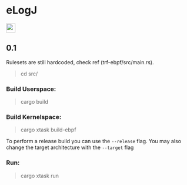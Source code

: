 # eLogJ

<img src="https://github.com/WillGAndre/eLogJ/blob/main/elogj.png" width="25">

## 0.1
Rulesets are still hardcoded, check ref (trf-ebpf/src/main.rs).
> cd src/

### Build Userspace:
> cargo build

### Build Kernelspace:
> cargo xtask build-ebpf

To perform a release build you can use the `--release` flag.
You may also change the target architecture with the `--target` flag

### Run:
> cargo xtask run
